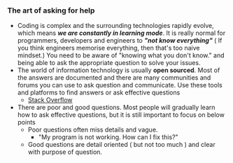 ### The art of asking for help
- Coding is complex and the surrounding technologies rapidly evolve, which means ***we are constantly in learning mode***. It is really normal for programmers, developers and engineers to ***"not know everything"*** ( If you think engineers memorise everything, then that's too naive mindset.) You need to be aware of "knowing what you don't know." and being able to ask the appropriate question to solve your issues.
- The world of information technology is usually **open sourced**. Most of the answers are documented and there are many communities and forums you can use to ask question and communicate. Use these tools and platforms to find answers or ask effective questions
	- [Stack Overflow](https://stackoverflow.com/) 
- There are poor and good questions. Most people will gradually learn how to ask effective questions, but it is still important to focus on below points
	- Poor questions often miss details and vague. 
		- "My program is not working. How can I fix this?"
	- Good questions are detail oriented ( but not too much ) and clear with purpose of question.
